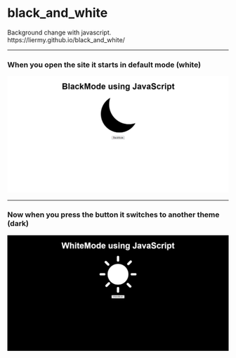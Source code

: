 <h1>black_and_white</h1>
Background change with javascript.<br>
https://liermy.github.io/black_and_white/
<br>
<hr>
<h3>When you open the site it starts in default mode (white)</h3>
<img src="https://github.com/liermy/black_and_white/blob/main/print/moon.PNG" width="600px">
<br>
<hr>
<h3>Now when you press the button it switches to another theme (dark)</h3>
<img src="https://github.com/liermy/black_and_white/blob/main/print/sun.PNG" width="600px">
